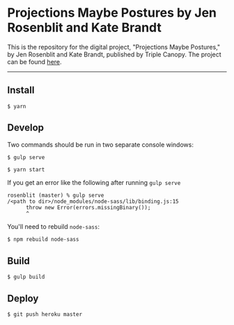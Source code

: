 
# Projections Maybe Postures by Jen Rosenblit and Kate Brandt

This is the repository for the digital project, "Projections Maybe Postures," by Jen Rosenblit and Kate Brandt, published by Triple Canopy. The project can be found [here](https://www.canopycanopycanopy.com/contents/projections-maybe-postures).

***

## Install

```
$ yarn
```

## Develop

Two commands should be run in two separate console windows:

```
$ gulp serve
```

```
$ yarn start
```

If you get an error like the following after running `gulp serve`

```
rosenblit (master) % gulp serve
/<path to dir>/node_modules/node-sass/lib/binding.js:15
      throw new Error(errors.missingBinary());
      ^
```

You'll need to rebuild `node-sass`:

```bash
$ npm rebuild node-sass
```

## Build

```
$ gulp build
```

## Deploy

```
$ git push heroku master
```

